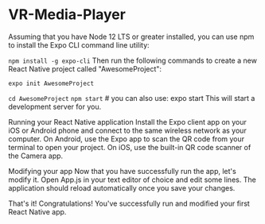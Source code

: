 # VR-Media-Player

Assuming that you have Node 12 LTS or greater installed, you can use npm to install the Expo CLI command line utility:

```npm install -g expo-cli```
Then run the following commands to create a new React Native project called "AwesomeProject":

```expo init AwesomeProject```

```cd AwesomeProject```
```npm start``` # you can also use: expo start
This will start a development server for you.

Running your React Native application
Install the Expo client app on your iOS or Android phone and connect to the same wireless network as your computer. On Android, use the Expo app to scan the QR code from your terminal to open your project. On iOS, use the built-in QR code scanner of the Camera app.

Modifying your app
Now that you have successfully run the app, let's modify it. Open App.js in your text editor of choice and edit some lines. The application should reload automatically once you save your changes.

That's it!
Congratulations! You've successfully run and modified your first React Native app.
